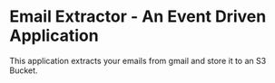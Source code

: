 # Email Extractor - An Event Driven Application 
This application extracts your emails from gmail and store it to an S3 Bucket.